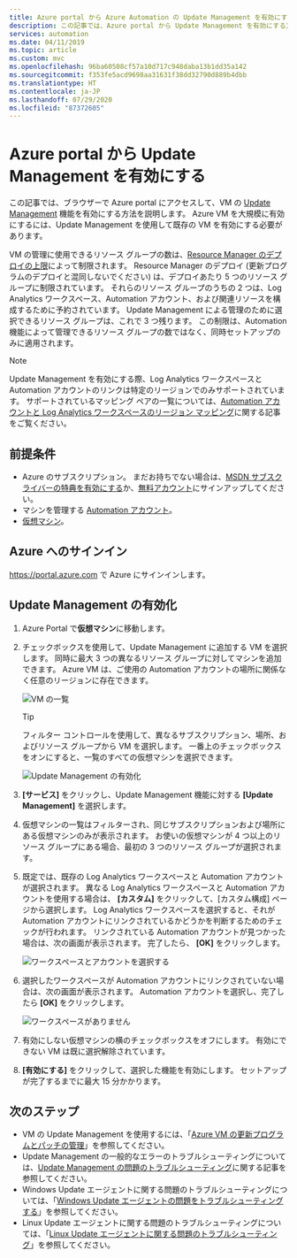 ```yaml
---
title: Azure portal から Azure Automation の Update Management を有効にする
description: この記事では、Azure portal から Update Management を有効にする方法について説明します。
services: automation
ms.date: 04/11/2019
ms.topic: article
ms.custom: mvc
ms.openlocfilehash: 96ba60508cf57a10d717c948daba13b1dd35a142
ms.sourcegitcommit: f353fe5acd9698aa31631f38dd32790d889b4dbb
ms.translationtype: HT
ms.contentlocale: ja-JP
ms.lasthandoff: 07/29/2020
ms.locfileid: "87372605"
---
```

# <a name="enable-update-management-from-the-azure-portal"></a>Azure portal から Update Management を有効にする

この記事では、ブラウザーで Azure portal にアクセスして、VM の [Update Management](automation-update-management.md) 機能を有効にする方法を説明します。 Azure VM を大規模に有効にするには、Update Management を使用して既存の VM を有効にする必要があります。 

VM の管理に使用できるリソース グループの数は、[Resource Manager のデプロイの上限](../azure-resource-manager/templates/cross-scope-deployment.md)によって制限されます。 Resource Manager のデプロイ (更新プログラムのデプロイと混同しないでください) は、デプロイあたり 5 つのリソース グループに制限されています。 それらのリソース グループのうちの 2 つは、Log Analytics ワークスペース、Automation アカウント、および関連リソースを構成するために予約されています。 Update Management による管理のために選択できるリソース グループは、これで 3 つ残ります。 この制限は、Automation 機能によって管理できるリソース グループの数ではなく、同時セットアップのみに適用されます。

> [!NOTE]
> Update Management を有効にする際、Log Analytics ワークスペースと Automation アカウントのリンクは特定のリージョンでのみサポートされています。 サポートされているマッピング ペアの一覧については、[Automation アカウントと Log Analytics ワークスペースのリージョン マッピング](how-to/region-mappings.md)に関する記事をご覧ください。

## <a name="prerequisites"></a>前提条件

* Azure のサブスクリプション。 まだお持ちでない場合は、[MSDN サブスクライバーの特典を有効にする](https://azure.microsoft.com/pricing/member-offers/msdn-benefits-details/)か、[無料アカウント](https://azure.microsoft.com/free/?WT.mc_id=A261C142F)にサインアップしてください。
* マシンを管理する [Automation アカウント](./index.yml)。
* [仮想マシン](../virtual-machines/windows/quick-create-portal.md)。

## <a name="sign-in-to-azure"></a>Azure へのサインイン

https://portal.azure.com で Azure にサインインします。

## <a name="enable-update-management"></a>Update Management の有効化

1. Azure Portal で**仮想マシン**に移動します。

2. チェックボックスを使用して、Update Management に追加する VM を選択します。 同時に最大 3 つの異なるリソース グループに対してマシンを追加できます。 Azure VM は、ご使用の Automation アカウントの場所に関係なく任意のリージョンに存在できます。

    ![VM の一覧](media/automation-onboard-solutions-from-browse/vmlist.png)

    > [!TIP]
    > フィルター コントロールを使用して、異なるサブスクリプション、場所、およびリソース グループから VM を選択します。 一番上のチェックボックスをオンにすると、一覧のすべての仮想マシンを選択できます。

    ![Update Management の有効化](media/automation-onboard-solutions-from-browse/onboardsolutions.png)

3. **[サービス]** をクリックし、Update Management 機能に対する **[Update Management]** を選択します。 

4. 仮想マシンの一覧はフィルターされ、同じサブスクリプションおよび場所にある仮想マシンのみが表示されます。 お使いの仮想マシンが 4 つ以上のリソース グループにある場合、最初の 3 つのリソース グループが選択されます。

5. 既定では、既存の Log Analytics ワークスペースと Automation アカウントが選択されます。 異なる Log Analytics ワークスペースと Automation アカウントを使用する場合は、 **[カスタム]** をクリックして、[カスタム構成] ページから選択します。 Log Analytics ワークスペースを選択すると、それが Automation アカウントにリンクされているかどうかを判断するためのチェックが行われます。 リンクされている Automation アカウントが見つかった場合は、次の画面が表示されます。 完了したら、 **[OK]** をクリックします。

    ![ワークスペースとアカウントを選択する](media/automation-onboard-solutions-from-browse/selectworkspaceandaccount.png)

6. 選択したワークスペースが Automation アカウントにリンクされていない場合は、次の画面が表示されます。 Automation アカウントを選択し、完了したら **[OK]** をクリックします。

    ![ワークスペースがありません](media/automation-onboard-solutions-from-browse/no-workspace.png)

7. 有効にしない仮想マシンの横のチェックボックスをオフにします。 有効にできない VM は既に選択解除されています。

8. **[有効にする]** をクリックして、選択した機能を有効にします。 セットアップが完了するまでに最大 15 分かかります。

## <a name="next-steps"></a>次のステップ

* VM の Update Management を使用するには、「[Azure VM の更新プログラムとパッチの管理](automation-tutorial-update-management.md)」を参照してください。
* Update Management の一般的なエラーのトラブルシューティングについては、[Update Management の問題のトラブルシューティング](troubleshoot/update-management.md)に関する記事を参照してください。
* Windows Update エージェントに関する問題のトラブルシューティングについては、「[Windows Update エージェントの問題をトラブルシューティングする](troubleshoot/update-agent-issues.md)」を参照してください。
* Linux Update エージェントに関する問題のトラブルシューティングについては、「[Linux Update エージェントに関する問題のトラブルシューティング](troubleshoot/update-agent-issues-linux.md)」を参照してください。
